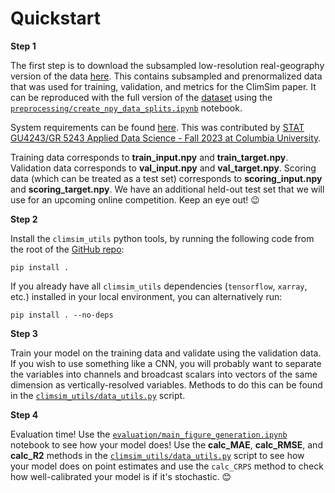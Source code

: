 # Quickstart

**Step 1**

The first step is to download the subsampled low-resolution real-geography version of the data [here](https://huggingface.co/datasets/LEAP/subsampled_low_res/tree/main). This contains subsampled and prenormalized data that was used for training, validation, and metrics for the ClimSim paper. It can be reproduced with the full version of the [dataset](https://huggingface.co/datasets/LEAP/ClimSim_low-res) using the [`preprocessing/create_npy_data_splits.ipynb`](https://github.com/leap-stc/ClimSim/blob/main/preprocessing/create_npy_data_splits.ipynb) notebook.

System requirements can be found [here](https://github.com/leap-stc/ClimSim/blob/main/system_requirements.md). This was contributed by [STAT GU4243/GR 5243 Applied Data Science - Fall 2023 at Columbia University](https://github.com/TZstatsADS/ADS_Teaching/blob/master/16-Fall2023/Projects_StarterCodes/Project3-ClimSim/asset/system_requirements.md).

Training data corresponds to **train_input.npy** and **train_target.npy**. Validation data corresponds to **val_input.npy** and **val_target.npy**. Scoring data (which can be treated as a test set) corresponds to **scoring_input.npy** and **scoring_target.npy**. We have an additional held-out test set that we will use for an upcoming online competition. Keep an eye out! 😉

**Step 2**

Install the `climsim_utils` python tools, by running the following code from the root of the [GitHub repo](https://github.com/leap-stc/ClimSim/tree/main):

```
pip install .
```

If you already have all `climsim_utils` dependencies (`tensorflow`, `xarray`, etc.) installed in your local environment, you can alternatively run:

```
pip install . --no-deps
```

**Step 3**

Train your model on the training data and validate using the validation data. If you wish to use something like a CNN, you will probably want to separate the variables into channels and broadcast scalars into vectors of the same dimension as vertically-resolved variables. Methods to do this can be found in the [`climsim_utils/data_utils.py`](https://github.com/leap-stc/ClimSim/blob/main/climsim_utils/data_utils.py) script.

**Step 4**

Evaluation time! Use the [`evaluation/main_figure_generation.ipynb`](https://github.com/leap-stc/ClimSim/blob/main/evaluation/main_figure_generation.ipynb) notebook to see how your model does! Use the **calc_MAE**, **calc_RMSE**, and **calc_R2** methods in the [`climsim_utils/data_utils.py`](https://github.com/leap-stc/ClimSim/blob/main/climsim_utils/data_utils.py) script to see how your model does on point estimates and use the `calc_CRPS` method to check how well-calibrated your model is if it's stochastic. 😊

